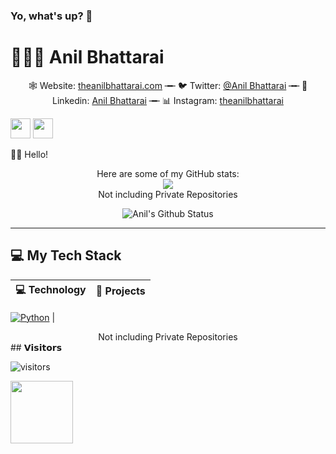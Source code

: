 ### Yo, what's up? 👋
# 👨🏻‍💻 Anil Bhattarai
<div bg_color=000000>
<p align="center">
🕸 Website: <a href="https://theanilbhattarai.com" target="_blank">theanilbhattarai.com</a> ╼╾ 🐦 Twitter: <a href="https://twitter.nikolavinci.com" target="_blank">@Anil Bhattarai</a> ╼╾ 🔗 Linkedin: <a href="https://linkedin.com/nikolavinci" target="_blank">Anil Bhattarai</a> ╼╾ 📊 Instagram: <a href="https://instagram.com/theanilbhattarai" target="_blank">theanilbhattarai</a>
</p>

<img height="32" width="32" src="https://cdn.jsdelivr.net/npm/simple-icons@v3/icons/facebook.svg" />
<img height="32" width="32" src="https://unpkg.com/simple-icons@v3/icons/Instagram.svg" />

👋🏼 Hello! 

<div align="center">
    Here are some of my GitHub stats:
    <br>
    <img src="https://github-readme-stats.vercel.app/api?username=theanilbhattarai&show_icons=true&title_color=37B256&icon_color=37B256&count_private=true&hide_title=true&show_owner=true&hide_border=true&hide=commits,contribs">
    <br>
    Not including Private Repositories
</div>

<div align = "center">

![Anil's Github Status](https://github-readme-stats.vercel.app/api?username=theanilbhattarai&show_icons=true&title_color=3793c4&icon_color=ffbb00&text_color=ffffff&bg_color=000000)

<hr>

</div>

## 💻 My Tech Stack

<!-- START OF PROFILE STACK, DO NOT REMOVE -->
| 💻 **Technology** | 🚀 **Projects** |
|-|-|

[![Python](https://img.shields.io/static/v1?label=&message=Python&color=3C78A9&logo=python&logoColor=white)](https://www.python.org/) | 

<!-- END OF PROFILE STACK, DO NOT REMOVE -->

<div align="center">
    Not including Private Repositories
</div>

</div>
## 𝗩𝗶𝘀𝗶𝘁𝗼𝗿𝘀

![visitors](https://visitor-badge.glitch.me/badge?page_id=theanilbhattarai)

<a href="https://hackclub.com/"><img src="https://assets.hackclub.com/flag-orpheus-left.png" width="100"></a>
